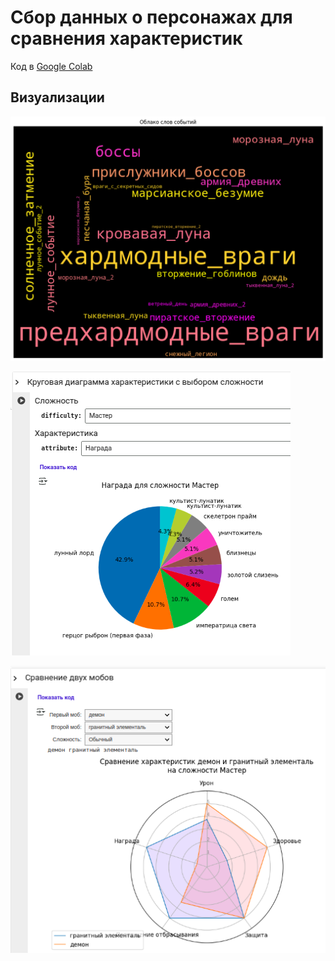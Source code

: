 # Сбор данных о персонажах для сравнения характеристик

Код в [Google Colab](https://colab.research.google.com/drive/1lL2W3LLG_20CpQqupTU_BNb6DpvPBvlT?usp=sharing)

## Визуализации

![](images/wordcloud.png)

![](images/circle.png)

![](images/compare.png)